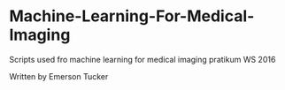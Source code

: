 # Machine-Learning-For-Medical-Imaging
Scripts used fro machine learning for medical imaging pratikum WS 2016

Written by Emerson Tucker
